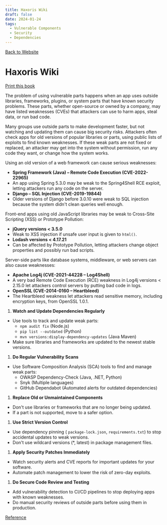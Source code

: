 ```yaml
---
title: Haxoris Wiki
draft: false
date: 2024-01-24
tags:
  - Vulnerable Components
  - Security
  - Dependencies
---
```


[Back to Website](https://haxoris.com/)

# Haxoris Wiki

[Print this book](https://haxoris.com/haxoris-wiki/print.html)

The problem of using vulnerable parts happens when an app uses outside libraries, frameworks, plugins, or system parts that have known security problems. These parts, whether open-source or owned by a company, may have listed weaknesses (CVEs) that attackers can use to harm apps, steal data, or run bad code.

Many groups use outside parts to make development faster, but not watching and updating them can cause big security risks. Attackers often check apps for old versions of popular libraries or parts, using public lists of exploits to find known weaknesses. If these weak parts are not fixed or replaced, an attacker may get into the system without permission, run any code they want, or change how the system works.

Using an old version of a web framework can cause serious weaknesses:

- **Spring Framework (Java) – Remote Code Execution (CVE-2022-22965)**
- An app using Spring 5.3.0 may be weak to the Spring4Shell RCE exploit, letting attackers run any code on the server.
- **Django – SQL Injection (CVE-2019-19844)**
- Older versions of Django before 3.0.10 were weak to SQL injection because the system didn't clean queries well enough.

Front-end apps using old JavaScript libraries may be weak to Cross-Site Scripting (XSS) or Prototype Pollution:

- **jQuery versions < 3.5.0**
- Weak to XSS injection if unsafe user input is given to `html()`.
- **Lodash versions < 4.17.21**
- Can be affected by Prototype Pollution, letting attackers change object properties and possibly run bad scripts.

Server-side parts like database systems, middleware, or web servers can also cause weaknesses:

- **Apache Log4j (CVE-2021-44228 – Log4Shell)**
- A very bad Remote Code Execution (RCE) weakness in Log4j versions < 2.15.0 let attackers control servers by putting bad code in logs.
- **OpenSSL (CVE-2014-0160 – Heartbleed)**
- The Heartbleed weakness let attackers read sensitive memory, including encryption keys, from OpenSSL 1.0.1.

1. **Watch and Update Dependencies Regularly**
- Use tools to track and update weak parts:
    - `npm audit fix` (Node.js)
    - `pip list --outdated` (Python)
    - `mvn versions:display-dependency-updates` (Java Maven)
- Make sure libraries and frameworks are updated to the newest stable versions.
1. **Do Regular Vulnerability Scans**
- Use Software Composition Analysis (SCA) tools to find and manage weak parts:
    - OWASP Dependency-Check (Java, .NET, Python)
    - Snyk (Multiple languages)
    - GitHub Dependabot (Automated alerts for outdated dependencies)
1. **Replace Old or Unmaintained Components**
- Don't use libraries or frameworks that are no longer being updated.
- If a part is not supported, move to a safer option.
1. **Use Strict Version Control**
- Use dependency pinning ( `package-lock.json`, `requirements.txt`) to stop accidental updates to weak versions.
- Don't use wildcard versions (\*, latest) in package management files.
1. **Apply Security Patches Immediately**
- Watch security alerts and CVE reports for important updates for your software.
- Automate patch management to lower the risk of zero-day exploits.
1. **Do Secure Code Review and Testing**
- Add vulnerability detection to CI/CD pipelines to stop deploying apps with known weaknesses.
- Do manual security reviews of outside parts before using them in production.

[Reference](https://haxoris.com/haxoris-wiki/print.html)
